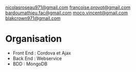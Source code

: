 
nicolasroseau971@gmail.com
francoise.provot@gmail.com
bardoumathieu.fac@gmail.com
moco.vincent@gmail.com
blakcrown971@gmail.com

# Organisation
- Front End : Cordova et Ajax
- Back End : Webservice 
- BDD : MongoDB